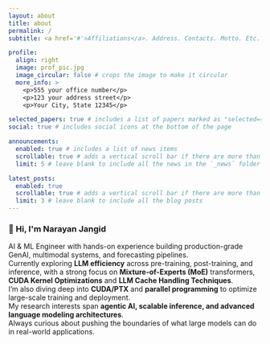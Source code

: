 ```yaml
---
layout: about
title: about
permalink: /
subtitle: <a href='#'>Affiliations</a>. Address. Contacts. Motto. Etc.

profile:
  align: right
  image: prof_pic.jpg
  image_circular: false # crops the image to make it circular
  more_info: >
    <p>555 your office number</p>
    <p>123 your address street</p>
    <p>Your City, State 12345</p>

selected_papers: true # includes a list of papers marked as "selected={true}"
social: true # includes social icons at the bottom of the page

announcements:
  enabled: true # includes a list of news items
  scrollable: true # adds a vertical scroll bar if there are more than 3 news items
  limit: 5 # leave blank to include all the news in the `_news` folder

latest_posts:
  enabled: true
  scrollable: true # adds a vertical scroll bar if there are more than 3 new posts items
  limit: 3 # leave blank to include all the blog posts
---
```


### 👋 Hi, I'm Narayan Jangid  
AI & ML Engineer with hands-on experience building production-grade GenAI, multimodal systems, and forecasting pipelines.  
Currently exploring **LLM efficiency** across pre-training, post-training, and inference, with a strong focus on **Mixture-of-Experts (MoE)** transformers, **CUDA Kernel Optimizations** and **LLM Cache Handling Techniques**.  
I’m also diving deep into **CUDA/PTX** and **parallel programming** to optimize large-scale training and deployment.  
My research interests span **agentic AI, scalable inference, and advanced language modeling architectures**.  
Always curious about pushing the boundaries of what large models can do in real-world applications.